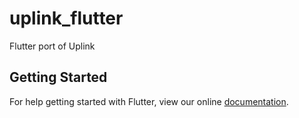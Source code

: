 # uplink_flutter

Flutter port of Uplink

## Getting Started

For help getting started with Flutter, view our online
[documentation](https://flutter.io/).
